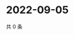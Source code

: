 # 2022-09-05

共 0 条

<!-- BEGIN WEIBO -->
<!-- 最后更新时间 Mon Sep 05 2022 02:19:14 GMT+0800 (China Standard Time) -->

<!-- END WEIBO -->

